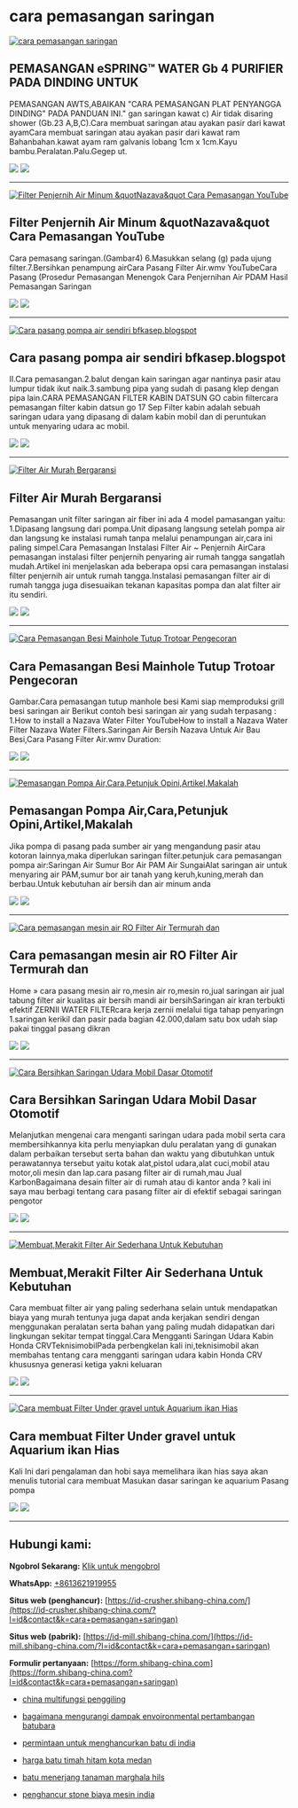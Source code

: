 # cara pemasangan saringan

<a href="https://swt.shibang-china.com/?l=id&img&k=cara+pemasangan+saringan" target="_blank">![cara pemasangan saringan](http://static.shibang-china.com/all-800x300/362.jpg)</a>

## PEMASANGAN eSPRING™ WATER Gb 4 PURIFIER PADA DINDING UNTUK
PEMASANGAN AWTS,ABAIKAN "CARA PEMASANGAN PLAT PENYANGGA DINDING" PADA PANDUAN INI." gan saringan kawat c) Air tidak disaring shower (Gb.23 A,B,C).Cara membuat saringan atau ayakan pasir dari kawat ayamCara membuat saringan atau ayakan pasir dari kawat ram Bahanbahan.kawat ayam ram galvanis lobang 1cm x 1cm.Kayu bambu.Peralatan.Palu.Gegep ut.


<a href="https://whatsapp.shibangsoft.com/WhatsApp.php" target="_blank" title="WhatsApp">![](http://static.shibang-china.com/icon/whatsapp.png)</a> <a href="https://swt.shibang-china.com/?l=id&icon&k=cara+pemasangan+saringan" target="_blank">![](http://static.shibang-china.com/icon/chat-id.png)</a>

---

<a href="https://swt.shibang-china.com/?l=id&img&k=cara+pemasangan+saringan" target="_blank">![Filter Penjernih Air Minum &quotNazava&quot Cara Pemasangan YouTube](http://static.shibang-china.com/all-800x300/481.jpg)</a>

## Filter Penjernih Air Minum &quotNazava&quot Cara Pemasangan YouTube
Cara pemasang saringan.(Gambar4) 6.Masukkan selang (g) pada ujung filter.7.Bersihkan penampung airCara Pasang Filter Air.wmv YouTubeCara Pasang (Prosedur Pemasangan Menengok Cara Penjernihan Air PDAM Hasil Pemasangan Saringan


<a href="https://whatsapp.shibangsoft.com/WhatsApp.php" target="_blank" title="WhatsApp">![](http://static.shibang-china.com/icon/whatsapp.png)</a> <a href="https://swt.shibang-china.com/?l=id&icon&k=cara+pemasangan+saringan" target="_blank">![](http://static.shibang-china.com/icon/chat-id.png)</a>

---

<a href="https://swt.shibang-china.com/?l=id&img&k=cara+pemasangan+saringan" target="_blank">![Cara pasang pompa air sendiri bfkasep.blogspot](http://static.shibang-china.com/all-800x300/99.jpg)</a>

## Cara pasang pompa air sendiri bfkasep.blogspot
II.Cara pemasangan.2.balut dengan kain saringan agar nantinya pasir atau lumpur tidak ikut naik.3.sambung pipa yang sudah di pasang klep dengan pipa lain.CARA PEMASANGAN FILTER KABIN DATSUN GO cabin filtercara pemasangan filter kabin datsun go 17 Sep Filter kabin adalah sebuah saringan udara yang dipasang di dalam kabin mobil dan di peruntukan untuk menyaring udara ac mobil.


<a href="https://whatsapp.shibangsoft.com/WhatsApp.php" target="_blank" title="WhatsApp">![](http://static.shibang-china.com/icon/whatsapp.png)</a> <a href="https://swt.shibang-china.com/?l=id&icon&k=cara+pemasangan+saringan" target="_blank">![](http://static.shibang-china.com/icon/chat-id.png)</a>

---

<a href="https://swt.shibang-china.com/?l=id&img&k=cara+pemasangan+saringan" target="_blank">![Filter Air Murah Bergaransi](http://static.shibang-china.com/all-800x300/257.jpg)</a>

## Filter Air Murah Bergaransi
Pemasangan unit filter saringan air fiber ini ada 4 model pamasangan yaitu: 1.Dipasang langsung dari pompa.Unit dipasang langsung setelah pompa air dan langsung ke instalasi rumah tanpa melalui penampungan air,cara ini paling simpel.Cara Pemasangan Instalasi Filter Air ~ Penjernih AirCara pemasangan instalasi filter penjernih penyaring air rumah tangga sangatlah mudah.Artikel ini menjelaskan ada beberapa opsi cara pemasangan instalasi filter penjernih air untuk rumah tangga.Instalasi pemasangan filter air di rumah tangga juga disesuaikan tekanan kapasitas pompa dan alat filter air itu sendiri.


<a href="https://whatsapp.shibangsoft.com/WhatsApp.php" target="_blank" title="WhatsApp">![](http://static.shibang-china.com/icon/whatsapp.png)</a> <a href="https://swt.shibang-china.com/?l=id&icon&k=cara+pemasangan+saringan" target="_blank">![](http://static.shibang-china.com/icon/chat-id.png)</a>

---

<a href="https://swt.shibang-china.com/?l=id&img&k=cara+pemasangan+saringan" target="_blank">![Cara Pemasangan Besi Mainhole Tutup Trotoar Pengecoran](http://static.shibang-china.com/all-800x300/627.jpg)</a>

## Cara Pemasangan Besi Mainhole Tutup Trotoar Pengecoran
Gambar.Cara pemasangan tutup manhole besi Kami siap memproduksi grill besi saringan air Berikut contoh besi saringan air yang sudah terpasang : 1.How to install a Nazava Water Filter YouTubeHow to install a Nazava Water Filter Nazava Water Filters.Saringan Air Bersih Nazava Untuk Air Bau Besi,Cara Pasang Filter Air.wmv Duration:


<a href="https://whatsapp.shibangsoft.com/WhatsApp.php" target="_blank" title="WhatsApp">![](http://static.shibang-china.com/icon/whatsapp.png)</a> <a href="https://swt.shibang-china.com/?l=id&icon&k=cara+pemasangan+saringan" target="_blank">![](http://static.shibang-china.com/icon/chat-id.png)</a>

---

<a href="https://swt.shibang-china.com/?l=id&img&k=cara+pemasangan+saringan" target="_blank">![Pemasangan Pompa Air,Cara,Petunjuk Opini,Artikel,Makalah](http://static.shibang-china.com/all-800x300/1053.jpg)</a>

## Pemasangan Pompa Air,Cara,Petunjuk Opini,Artikel,Makalah
Jika pompa di pasang pada sumber air yang mengandung pasir atau kotoran lainnya,maka diperlukan saringan filter.petunjuk cara pemasangan pompa air:Saringan Air Sumur Bor Air PAM Air SungaiAlat saringan air untuk menyaring air PAM,sumur bor air tanah yang keruh,kuning,merah dan berbau.Untuk kebutuhan air bersih dan air minum anda


<a href="https://whatsapp.shibangsoft.com/WhatsApp.php" target="_blank" title="WhatsApp">![](http://static.shibang-china.com/icon/whatsapp.png)</a> <a href="https://swt.shibang-china.com/?l=id&icon&k=cara+pemasangan+saringan" target="_blank">![](http://static.shibang-china.com/icon/chat-id.png)</a>

---

<a href="https://swt.shibang-china.com/?l=id&img&k=cara+pemasangan+saringan" target="_blank">![Cara pemasangan mesin air RO Filter Air Termurah dan](http://static.shibang-china.com/all-800x300/305.jpg)</a>

## Cara pemasangan mesin air RO Filter Air Termurah dan
Home » cara pasang mesin air ro,mesin air ro,mesin ro,jual saringan air jual tabung filter air kualitas air bersih mandi air bersihSaringan air kran terbukti efektif ZERNII WATER FILTERcara kerja zernii melalui tiga tahap penyaringn 1.saringan kerikil dan pasir pada bagian 42.000,dalam satu box udah siap pakai tinggal pasang dikran


<a href="https://whatsapp.shibangsoft.com/WhatsApp.php" target="_blank" title="WhatsApp">![](http://static.shibang-china.com/icon/whatsapp.png)</a> <a href="https://swt.shibang-china.com/?l=id&icon&k=cara+pemasangan+saringan" target="_blank">![](http://static.shibang-china.com/icon/chat-id.png)</a>

---

<a href="https://swt.shibang-china.com/?l=id&img&k=cara+pemasangan+saringan" target="_blank">![Cara Bersihkan Saringan Udara Mobil Dasar Otomotif](http://static.shibang-china.com/all-800x300/1393.jpg)</a>

## Cara Bersihkan Saringan Udara Mobil Dasar Otomotif
Melanjutkan mengenai cara menganti saringan udara pada mobil serta cara membersihkannya kita perlu menyiapkan dulu peralatan yang di gunakan dalam perbaikan tersebut serta bahan dan waktu yang dibutuhkan untuk perawatannya tersebut yaitu kotak alat,pistol udara,alat cuci,mobil atau motor,oli mesin dan lap.cara pasang filter air di rumah,mau Jual KarbonBagaimana desain filter air di rumah atau di kantor anda ? kali ini saya mau berbagi tentang cara pasang filter air di efektif sebagai saringan pengotor


<a href="https://whatsapp.shibangsoft.com/WhatsApp.php" target="_blank" title="WhatsApp">![](http://static.shibang-china.com/icon/whatsapp.png)</a> <a href="https://swt.shibang-china.com/?l=id&icon&k=cara+pemasangan+saringan" target="_blank">![](http://static.shibang-china.com/icon/chat-id.png)</a>

---

<a href="https://swt.shibang-china.com/?l=id&img&k=cara+pemasangan+saringan" target="_blank">![Membuat,Merakit Filter Air Sederhana Untuk Kebutuhan](http://static.shibang-china.com/all-800x300/1421.jpg)</a>

## Membuat,Merakit Filter Air Sederhana Untuk Kebutuhan
Cara membuat filter air yang paling sederhana selain untuk mendapatkan biaya yang murah tentunya juga dapat anda kerjakan sendiri dengan menggunakan peralatan serta bahan yang paling mudah didapatkan dari lingkungan sekitar tempat tinggal.Cara Mengganti Saringan Udara Kabin Honda CRVTeknisimobilPada perbengkelan kali ini,teknisimobil akan membahas tentang cara mengganti saringan udara kabin Honda CRV khususnya generasi ketiga yakni keluaran


<a href="https://whatsapp.shibangsoft.com/WhatsApp.php" target="_blank" title="WhatsApp">![](http://static.shibang-china.com/icon/whatsapp.png)</a> <a href="https://swt.shibang-china.com/?l=id&icon&k=cara+pemasangan+saringan" target="_blank">![](http://static.shibang-china.com/icon/chat-id.png)</a>

---

<a href="https://swt.shibang-china.com/?l=id&img&k=cara+pemasangan+saringan" target="_blank">![Cara membuat Filter Under gravel untuk Aquarium ikan Hias](http://static.shibang-china.com/all-800x300/1320.jpg)</a>

## Cara membuat Filter Under gravel untuk Aquarium ikan Hias
Kali Ini dari pengalaman dan hobi saya memelihara ikan hias saya akan menulis tutorial cara membuat Masukan dasar saringan ke aquarium Pasang pompa

<a href="https://whatsapp.shibangsoft.com/WhatsApp.php" target="_blank" title="WhatsApp">![](http://static.shibang-china.com/icon/whatsapp.png)</a> <a href="https://swt.shibang-china.com/?l=id&icon&k=cara+pemasangan+saringan" target="_blank">![](http://static.shibang-china.com/icon/chat-id.png)</a>

---
## Hubungi kami:

**Ngobrol Sekarang:** [Klik untuk mengobrol](https://swt.shibang-china.com?l=id&contact&k=cara+pemasangan+saringan)

**WhatsApp:**  [+8613621919955](https://whatsapp.shibangsoft.com/WhatsApp.php)

**Situs web (penghancur):** [https://id-crusher.shibang-china.com/](https://id-crusher.shibang-china.com/?l=id&contact&k=cara+pemasangan+saringan)

**Situs web (pabrik):** [https://id-mill.shibang-china.com/](https://id-mill.shibang-china.com/?l=id&contact&k=cara+pemasangan+saringan)

**Formulir pertanyaan:** [https://form.shibang-china.com](https://form.shibang-china.com?l=id&contact&k=cara+pemasangan+saringan)

* [china multifungsi penggiling](../32/china%20multifungsi%20penggiling.md)

* [bagaimana mengurangi dampak envoironmental pertambangan batubara](../34/bagaimana%20mengurangi%20dampak%20envoironmental%20pertambangan%20batubara.md)

* [permintaan untuk menghancurkan batu di india](../31/permintaan%20untuk%20menghancurkan%20batu%20di%20india.md)

* [harga batu timah hitam kota medan](../39/harga%20batu%20timah%20hitam%20kota%20medan.md)

* [batu menerjang tanaman marghala hils](../35/batu%20menerjang%20tanaman%20marghala%20hils.md)

* [penghancur stone biaya mesin india](../34/penghancur%20stone%20biaya%20mesin%20india.md)